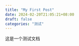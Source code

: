 ```yaml
---
title: "My First Post"
date: 2024-02-20T21:05:21+08:00
draft: false
categories: "测试"
---
```


这是一个测试文档

